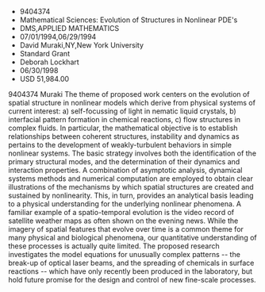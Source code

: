 
* 9404374
* Mathematical Sciences: Evolution of Structures in Nonlinear PDE's
* DMS,APPLIED MATHEMATICS
* 07/01/1994,06/29/1994
* David Muraki,NY,New York University
* Standard Grant
* Deborah Lockhart
* 06/30/1998
* USD 51,984.00

9404374 Muraki The theme of proposed work centers on the evolution of spatial
structure in nonlinear models which derive from physical systems of current
interest: a) self-focussing of light in nematic liquid crystals, b) interfacial
pattern formation in chemical reactions, c) flow structures in complex fluids.
In particular, the mathematical objective is to establish relationships between
coherent structures, instability and dynamics as pertains to the development of
weakly-turbulent behaviors in simple nonlinear systems. The basic strategy
involves both the identification of the primary structural modes, and the
determination of their dynamics and interaction properties. A combination of
asymptotic analysis, dynamical systems methods and numerical computation are
employed to obtain clear illustrations of the mechanisms by which spatial
structures are created and sustained by nonlinearity. This, in turn, provides an
analytical basis leading to a physical understanding for the underlying
nonlinear phenomena. A familiar example of a spatio-temporal evolution is the
video record of satellite weather maps as often shown on the evening news. While
the imagery of spatial features that evolve over time is a common theme for many
physical and biological phenomena, our quantitative understanding of these
processes is actually quite limited. The proposed research investigates the
model equations for unusually complex patterns -- the break-up of optical laser
beams, and the spreading of chemicals in surface reactions -- which have only
recently been produced in the laboratory, but hold future promise for the design
and control of new fine-scale processes.
